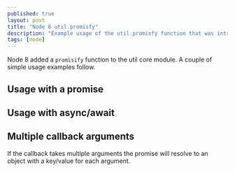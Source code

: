 ```yaml
---
published: true
layout: post
title: "Node 8 util.promisfy"
description: "Example usage of the util.promisfy function that was introduced in Node 8"
tags: [node]
---
```


Node 8 added a `promisify` function to the util core module. A couple of simple usage examples follow.

## Usage with a promise
<script src="https://gist.github.com/toboid/6d348ea8439bf72640a7e6d474f46df5.js"></script>

## Usage with async/await
<script src="https://gist.github.com/toboid/934a311b5f782cbef3566e755d0d23c1.js"></script>

## Multiple callback arguments
If the callback takes multiple arguments the promise will resolve to an object with a key/value for each argument.
<script src="https://gist.github.com/toboid/3cc455d10b1e62c5607266bf2253ee9d.js"></script>

